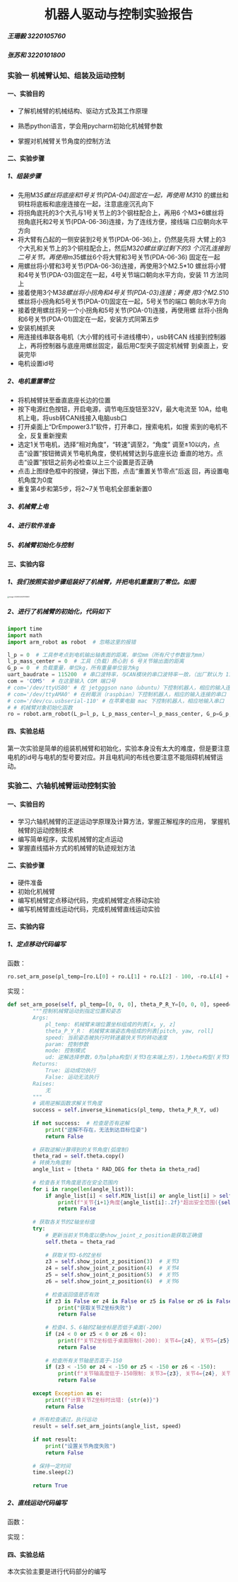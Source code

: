 <center><h1>
    机器人驱动与控制实验报告
    </h1></center>

##### 王珊毅 3220105760

##### 张苏和 3220101800

### 实验一  机械臂认知、组装及运动控制

#### 一、实验目的

* 了解机械臂的机械结构、驱动方式及其工作原理

* 熟悉python语言，学会用pycharm初始化机械臂参数

* 掌握对机械臂关节角度的控制方法

#### 二、实验步骤

##### 1、组装步骤

* 先用M3*5螺丝将底座和1号关节(PDA-04)固定在一起，再使用 M3*10 的螺丝和铜柱将底板和底座连接在一起，注意底座沉孔向下
* 将拐角底托的3个大孔与1号关节上的3个钢柱配合上，再用6 个M3*6螺丝将拐角底托和2号关节(PDA-06-36)连接，为了连线方便，接线端 口应朝向水平方向
* 将大臂有凸起的一侧安装到2号关节(PDA-06-36)上，仍然是先将 大臂上的3个大孔和关节上的3个铜柱配合上，然后M3*20螺丝穿过剩下的3 个沉孔连接到二号关节。再使用m3*5螺丝6个将大臂和3号关节(PDA-06-36) 固定在一起
* 用螺丝将小臂和3号关节(PDA-06-36)连接，再使用3个M2.5*10 螺丝将小臂和4号关节(PDA-03)固定在一起，4号关节端口朝向水平方向，安装 11 方法同上
* 接着使用3个M3*8螺丝将小拐角和4号关节(PDA-03)连接；再使 用3个M2.5*10螺丝将小拐角和5号关节(PDA-01)固定在一起，5号关节的端口 朝向水平方向
* 接着使用螺丝将另一个小拐角和5号关节(PDA-01)连接，再使用螺 丝将小拐角和6号关节(PDA-01)固定在一起，安装方式同第五步
* 安装机械抓夹
* 用连接线串联各电机（大小臂的线可卡进线槽中），usb转CAN 线接到控制器上，再将控制器与底座用螺丝固定，最后用C型夹子固定机械臂 到桌面上，安装完毕
* 电机设置id号

##### 2、电机重置零位

* 将机械臂扶至垂直底座长边的位置
* 按下电源红色按钮，开启电源，调节电压旋钮至32V，最大电流至 10A，给电机上电，将usb转CAN线接入电脑usb口
* 打开桌面上“DrEmpower3.1”软件，打开串口，搜索电机，如搜 索到的电机不全，反复重新搜索
* 选定1关节电机，选择“相对角度”，“转速”调至2，“角度” 调至±10以内，点击“设置”按钮微调关节电机角度，使机械臂达到与底座长边 垂直的地方。点击“设置”按钮之前务必检查以上三个设置是否正确
* 点击上图绿色框中的按键，弹出下图，点击“重置关节零点”后返 回，再设置电机角度为0度
* 重复第4步和第5步，将2~7关节电机全部重新置0

##### 3、机械臂上电

##### 4、进行软件准备

##### 5、机械臂初始化与控制

#### 三、实验内容

##### 1、我们按照实验步骤组装好了机械臂，并把电机重置到了零位。如图

<img src="C:\Users\barrilly\AppData\Roaming\Typora\typora-user-images\image-20250526201515847.png" alt="image-20250526201515847" style="zoom: 25%;" />

##### 2、进行了机械臂的初始化，代码如下

~~~ python
import time
import math
import arm_robot as robot  # 忽略这里的报错

l_p = 0  # 工具参考点到电机输出轴表面的距离，单位mm（所有尺寸参数皆为mm）
l_p_mass_center = 0  # 工具（负载）质心到 6 号关节输出面的距离
G_p = 0  # 负载重量，单位kg，所有重量单位皆为kg
uart_baudrate = 115200  # 串口波特率，与CAN模块的串口波特率一致，（出厂默认为 115200，最高460800）
com = 'COM5'  # 在这里输入 COM 端口号
# com='/dev/ttyUSB0' # 在 jetgggson nano（ubuntu）下控制机器人，相应的输入连接的串口
# com='/dev/ttyAMA0' # 在树莓派（raspbian）下控制机器人，相应的输入连接的串口
# com='/dev/cu.usbserial-110' # 在苹果电脑 mac 下控制机器人，相应地输入串口
# # 机械臂对象初始化函数
ro = robot.arm_robot(L_p=l_p, L_p_mass_center=l_p_mass_center, G_p=G_p, com=com, uart_baudrate=uart_baudrate)
~~~

#### 四、实验总结

 第一次实验是简单的组装机械臂和初始化，实验本身没有太大的难度，但是要注意电机的id号与电机的型号要对应。并且电机间的布线也要注意不能阻碍机械臂运动。



### 实验二、六轴机械臂运动控制实验

#### 一、实验目的

* 学习六轴机械臂的正逆运动学原理及计算方法，掌握正解程序的应用， 掌握机械臂的运动控制技术
* 编写简单程序，实现机械臂的定点运动
* 掌握直线插补方式的机械臂的轨迹规划方法

#### 二、实验步骤

* 硬件准备
* 初始化机械臂
* 编写机械臂定点移动代码，完成机械臂定点移动实验
* 编写机械臂直线运动代码，完成机械臂直线运动实验

#### 三、实验内容

##### 1、定点移动代码编写

函数：

~~~python
ro.set_arm_pose(pl_temp=[ro.L[0] + ro.L[1] + ro.L[2] - 100, -ro.L[4] + ro.L[3]-50, 100], theta_P_Y_R=[45, 20, 0], speed=1, param=10, mode=1, ud=0) #控制函数
~~~

实现：

~~~python
def set_arm_pose(self, pl_temp=[0, 0, 0], theta_P_R_Y=[0, 0, 0], speed=1.0, param=10, mode=1, ud=0):
        """控制机械臂运动到指定位置和姿态
        Args:
            pl_temp: 机械臂末端位置坐标组成的列表[x, y, z]
            theta_P_Y_R： 机械臂末端姿态角组成的列表[pitch, yaw, roll]
            speed: 当前姿态被执行时转速最快关节的转动速度
            param: 控制参数
            mode: 控制模式
            ud: 逆解选择参数，0为alpha构型(关节3在末端上方)，1为beta构型(关节3在末端下方)
        Returns:
            True: 运动成功执行
            False: 运动无法执行
        Raises:
            无
        """
        # 调用逆解函数求解关节角度
        success = self.inverse_kinematics(pl_temp, theta_P_R_Y, ud)
        
        if not success:  # 检查是否有逆解
            print("逆解不存在，无法到达目标位姿")
            return False
        
        # 获取逆解计算得到的关节角度(弧度制)
        theta_rad = self.theta.copy()
        # 转换为角度制
        angle_list = [theta * RAD_DEG for theta in theta_rad]
        
        # 检查各关节角度是否在安全范围内
        for i in range(len(angle_list)):
            if angle_list[i] < self.MIN_list[i] or angle_list[i] > self.MAX_list[i]:
                print(f"关节{i+1}角度{angle_list[i]:.2f}°超出安全范围({self.MIN_list[i]}°~{self.MAX_list[i]}°)")
                return False
        
        # 获取各关节的Z轴坐标值
        try:
            # 更新当前关节角度以便show_joint_z_position能获取正确值
            self.theta = theta_rad
            
            # 获取关节3-6的Z坐标
            z3 = self.show_joint_z_position(3)  # 关节3
            z4 = self.show_joint_z_position(4)  # 关节4
            z5 = self.show_joint_z_position(5)  # 关节5
            z6 = self.show_joint_z_position(6)  # 关节6
            
            # 检查返回值是否有效
            if z3 is False or z4 is False or z5 is False or z6 is False:
                print("获取关节Z坐标失败")
                return False
            
            # 检查4、5、6轴的Z轴坐标是否低于桌面(-200)
            if (z4 < 0 or z5 < 0 or z6 < 0):
                print(f"关节Z坐标低于桌面限制(-200): 关节4={z4}, 关节5={z5}, 关节6={z6}")
                return False
            
            # 检查所有关节轴是否高于-150
            if (z3 < -150 or z4 < -150 or z5 < -150 or z6 < -150):
                print(f"关节轴高度低于-150限制: 关节3={z3}, 关节4={z4}, 关节5={z5}, 关节6={z6}")
                return False
                
        except Exception as e:
            print(f"计算关节Z坐标时出错: {str(e)}")
            return False
        
        # 所有检查通过，执行运动
        result = self.set_arm_joints(angle_list, speed)
        
        if not result:
            print("设置关节角度失败")
            return False
        
        # 保持一定时间
        time.sleep(2)
        
        return True
~~~

##### 2、直线运动代码编写

函数：

实现：

#### 四、实验总结

本次实验主要是进行代码部分的编写

